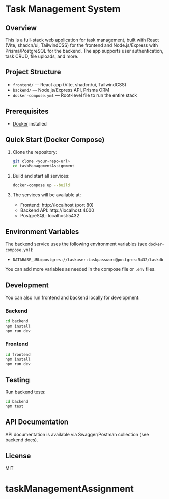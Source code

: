 # Task Management System

## Overview
This is a full-stack web application for task management, built with React (Vite, shadcn/ui, TailwindCSS) for the frontend and Node.js/Express with Prisma/PostgreSQL for the backend. The app supports user authentication, task CRUD, file uploads, and more.

## Project Structure

- `frontend/` — React app (Vite, shadcn/ui, TailwindCSS)
- `backend/` — Node.js/Express API, Prisma ORM
- `docker-compose.yml` — Root-level file to run the entire stack

## Prerequisites
- [Docker](https://www.docker.com/products/docker-desktop) installed

## Quick Start (Docker Compose)

1. Clone the repository:
	```bash
	git clone <your-repo-url>
	cd taskManagementAssignment
	```

2. Build and start all services:
	```bash
	docker-compose up --build
	```

3. The services will be available at:
	- Frontend: http://localhost (port 80)
	- Backend API: http://localhost:4000
	- PostgreSQL: localhost:5432

## Environment Variables

The backend service uses the following environment variables (see `docker-compose.yml`):
- `DATABASE_URL=postgres://taskuser:taskpassword@postgres:5432/taskdb`

You can add more variables as needed in the compose file or `.env` files.

## Development

You can also run frontend and backend locally for development:

### Backend
```bash
cd backend
npm install
npm run dev
```

### Frontend
```bash
cd frontend
npm install
npm run dev
```

## Testing

Run backend tests:
```bash
cd backend
npm test
```

## API Documentation

API documentation is available via Swagger/Postman collection (see backend docs).

## License

MIT
# taskManagementAssignment
